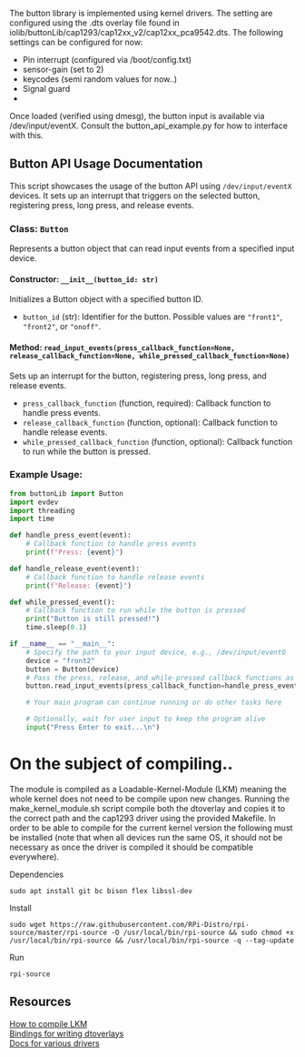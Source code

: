 The button library is implemented using kernel drivers. The setting are configured using the .dts overlay file found in iolib/buttonLib/cap1293/cap12xx_v2/cap12xx_pca9542.dts. The following settings can be configured for now:

 - Pin interrupt (configured via /boot/config.txt)
 - sensor-gain (set to 2)
 - keycodes (semi random values for now..)
 - Signal guard
 - 

Once loaded (verified using dmesg), the button input is available via /dev/input/eventX. Consult the button_api_example.py for how to interface with this.

## Button API Usage Documentation

This script showcases the usage of the button API using `/dev/input/eventX` devices. It sets up an interrupt that triggers on the selected button, registering press, long press, and release events.

### Class: `Button`

Represents a button object that can read input events from a specified input device.

#### Constructor: `__init__(button_id: str)`

Initializes a Button object with a specified button ID.

- `button_id` (str): Identifier for the button. Possible values are `"front1"`, `"front2"`, or `"onoff"`.

#### Method: `read_input_events(press_callback_function=None, release_callback_function=None, while_pressed_callback_function=None)`

Sets up an interrupt for the button, registering press, long press, and release events.

- `press_callback_function` (function, required): Callback function to handle press events.
- `release_callback_function` (function, optional): Callback function to handle release events.
- `while_pressed_callback_function` (function, optional): Callback function to run while the button is pressed.

### Example Usage:

```python
from buttonLib import Button
import evdev
import threading
import time

def handle_press_event(event):
    # Callback function to handle press events
    print(f"Press: {event}")

def handle_release_event(event):
    # Callback function to handle release events
    print(f"Release: {event}")

def while_pressed_event():
    # Callback function to run while the button is pressed
    print("Button is still pressed!")
    time.sleep(0.1)

if __name__ == "__main__":
    # Specify the path to your input device, e.g., /dev/input/event0
    device = "front2"
    button = Button(device)
    # Pass the press, release, and while-pressed callback functions as arguments
    button.read_input_events(press_callback_function=handle_press_event, release_callback_function=handle_release_event)

    # Your main program can continue running or do other tasks here

    # Optionally, wait for user input to keep the program alive
    input("Press Enter to exit...\n")
```

# On the subject of compiling..
The module is compiled as a Loadable-Kernel-Module (LKM) meaning the whole kernel does not need to be compile upon new changes. Running the make_kernel_module.sh script compile both the dtoverlay and copies it to the correct path and the cap1293 driver using the provided Makefile.
In order to be able to compile for the current kernel version the following must be installed (note that when all devices run the same OS, it should not be necessary as once the driver is compiled it should be compatible everywhere).

Dependencies
```text
sudo apt install git bc bison flex libssl-dev
```

Install
```text
sudo wget https://raw.githubusercontent.com/RPi-Distro/rpi-source/master/rpi-source -O /usr/local/bin/rpi-source && sudo chmod +x /usr/local/bin/rpi-source && /usr/local/bin/rpi-source -q --tag-update

```
Run
```text
rpi-source
```


## Resources
[How to compile LKM](https://github.com/RPi-Distro/rpi-source)  
[Bindings for writing dtoverlays](https://github.com/raspberrypi/linux/tree/77fc1fbcb5c013329af9583307dd1ff3cd4752aa/Documentation/devicetree/bindings)  
[Docs for various drivers](https://github.com/raspberrypi/linux/tree/77fc1fbcb5c013329af9583307dd1ff3cd4752aa/Documentation)  


